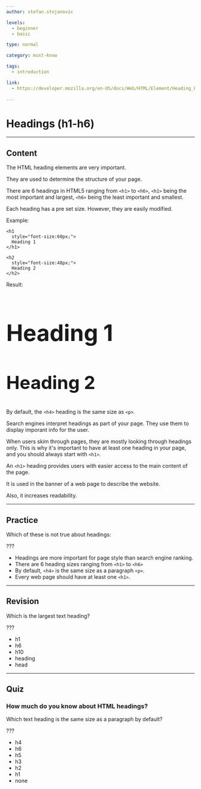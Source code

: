 ```yaml
---
author: stefan.stojanovic

levels:
  - beginner
  - basic

type: normal

category: must-know

tags:
  - introduction

link:
  - https://developer.mozilla.org/en-US/docs/Web/HTML/Element/Heading_Elements 
  
---
```

# Headings (h1-h6)

---
## Content

The HTML heading elements are very important.

They are used to determine the structure of your page.

There are 6 headings in HTML5 ranging from `<h1>` to `<h6>`, `<h1>` being the most important and largest, `<h6>` being the least important and smallest.

Each heading has a pre set size. However, they are easily modified.

Example:
```
<h1 
  style="font-size:60px;">
  Heading 1
</h1>

<h2 
  style="font-size:48px;">
  Heading 2
</h2>
```
Result:

<h1 
  style="font-size:60px;">
  Heading 1
</h1>

<h2 
  style="font-size:48px;">
  Heading 2
</h2>

By default, the `<h4>` heading is the same size as `<p>`.


Search engines interpret headings as part of your page. They use them to display imporant info for the user.

When users skim through pages, they are mostly looking through headings only. This is why it's important to have at least one heading in your page, and you should always start with `<h1>`.

An `<h1>` heading provides users with easier access to the main content of the page.

It is used in the banner of a web page to describe the website.

Also, it increases readability.

---
## Practice

Which of these is not true about headings: 

???

* Headings are more important for page style than search engine ranking.  
* There are 6 heading sizes ranging from `<h1>` to `<h6>`
* By default, `<h4>` is the same size as a paragraph `<p>`.
* Every web page should have at least one `<h1>`.
  
---
## Revision

Which is the largest text heading?

???

* h1
* h6
* h10
* heading
* head

---
## Quiz

### How much do you know about HTML headings?

Which text heading is the same size as a paragraph by default?

???

* h4
* h6
* h5
* h3
* h2
* h1
* none

